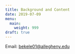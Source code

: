 ```yaml
---
title: Background and Content
date: 2019-07-09
menu:
  main:
    weight: 999
draft: true
---
```

E﻿mail: bekele01@allegheny.edu